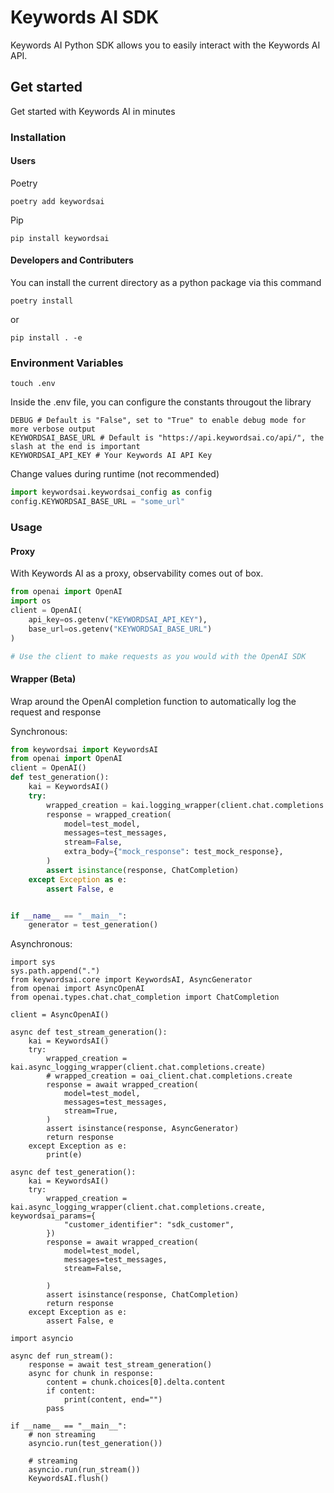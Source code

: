 # Keywords AI SDK
Keywords AI Python SDK allows you to easily interact with the Keywords AI API.

## Get started
Get started with Keywords AI in minutes
### Installation
#### Users

Poetry
```
poetry add keywordsai
```
Pip
```
pip install keywordsai
```
#### Developers and Contributers
You can install the current directory as a python package via this command
```
poetry install
```
or
```
pip install . -e
```
### Environment Variables
```
touch .env
```
Inside the .env file, you can configure the constants througout the library
```env
DEBUG # Default is "False", set to "True" to enable debug mode for more verbose output
KEYWORDSAI_BASE_URL # Default is "https://api.keywordsai.co/api/", the slash at the end is important
KEYWORDSAI_API_KEY # Your Keywords AI API Key
```
Change values during runtime (not recommended)
```python
import keywordsai.keywordsai_config as config
config.KEYWORDSAI_BASE_URL = "some_url"
```

### Usage

#### Proxy
With Keywords AI as a proxy, observability comes out of box.
```python
from openai import OpenAI
import os
client = OpenAI(
    api_key=os.getenv("KEYWORDSAI_API_KEY"),
    base_url=os.getenv("KEYWORDSAI_BASE_URL")
)

# Use the client to make requests as you would with the OpenAI SDK
```

#### Wrapper (Beta)
Wrap around the OpenAI completion function to automatically log the request and response

Synchronous:
```python
from keywordsai import KeywordsAI
from openai import OpenAI
client = OpenAI()
def test_generation():
    kai = KeywordsAI()
    try:
        wrapped_creation = kai.logging_wrapper(client.chat.completions.create)
        response = wrapped_creation(
            model=test_model,
            messages=test_messages,
            stream=False,
            extra_body={"mock_response": test_mock_response},
        )
        assert isinstance(response, ChatCompletion)
    except Exception as e:
        assert False, e


if __name__ == "__main__":
    generator = test_generation()
``` 

Asynchronous:
```
import sys
sys.path.append(".")
from keywordsai.core import KeywordsAI, AsyncGenerator
from openai import AsyncOpenAI
from openai.types.chat.chat_completion import ChatCompletion

client = AsyncOpenAI()

async def test_stream_generation():
    kai = KeywordsAI()
    try:
        wrapped_creation = kai.async_logging_wrapper(client.chat.completions.create)
        # wrapped_creation = oai_client.chat.completions.create
        response = await wrapped_creation(
            model=test_model,
            messages=test_messages,
            stream=True,
        )
        assert isinstance(response, AsyncGenerator)
        return response
    except Exception as e:
        print(e)

async def test_generation():
    kai = KeywordsAI()
    try:
        wrapped_creation = kai.async_logging_wrapper(client.chat.completions.create, keywordsai_params={
            "customer_identifier": "sdk_customer",
        })
        response = await wrapped_creation(
            model=test_model,
            messages=test_messages,
            stream=False,

        )
        assert isinstance(response, ChatCompletion)
        return response
    except Exception as e:
        assert False, e

import asyncio

async def run_stream():
    response = await test_stream_generation()
    async for chunk in response:
        content = chunk.choices[0].delta.content
        if content:
            print(content, end="")
        pass

if __name__ == "__main__":
    # non streaming
    asyncio.run(test_generation())

    # streaming
    asyncio.run(run_stream())
    KeywordsAI.flush()


```